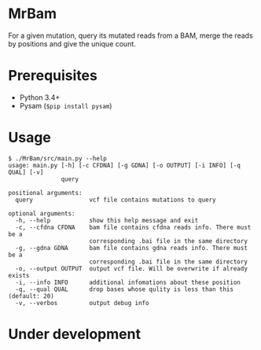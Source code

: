 # MrBam
For a given mutation, query its mutated reads from a BAM, merge the reads by positions and give the unique count.

# Prerequisites

- Python 3.4+
- Pysam (`$pip install pysam`)

# Usage

```
$ ./MrBam/src/main.py --help
usage: main.py [-h] [-c CFDNA] [-g GDNA] [-o OUTPUT] [-i INFO] [-q QUAL] [-v]
               query

positional arguments:
  query                vcf file contains mutations to query

optional arguments:
  -h, --help           show this help message and exit
  -c, --cfdna CFDNA    bam file contains cfdna reads info. There must be a
                       corresponding .bai file in the same directory
  -g, --gdna GDNA      bam file contains gdna reads info. There must be a
                       corresponding .bai file in the same directory
  -o, --output OUTPUT  output vcf file. Will be overwrite if already exists
  -i, --info INFO      additional infomations about these position
  -q, --qual QUAL      drop bases whose qulity is less than this (default: 20)
  -v, --verbos         output debug info
```

# Under development
